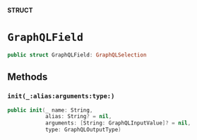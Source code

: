 **STRUCT**

# `GraphQLField`

```swift
public struct GraphQLField: GraphQLSelection
```

## Methods
### `init(_:alias:arguments:type:)`

```swift
public init(_ name: String,
            alias: String? = nil,
            arguments: [String: GraphQLInputValue]? = nil,
            type: GraphQLOutputType)
```
